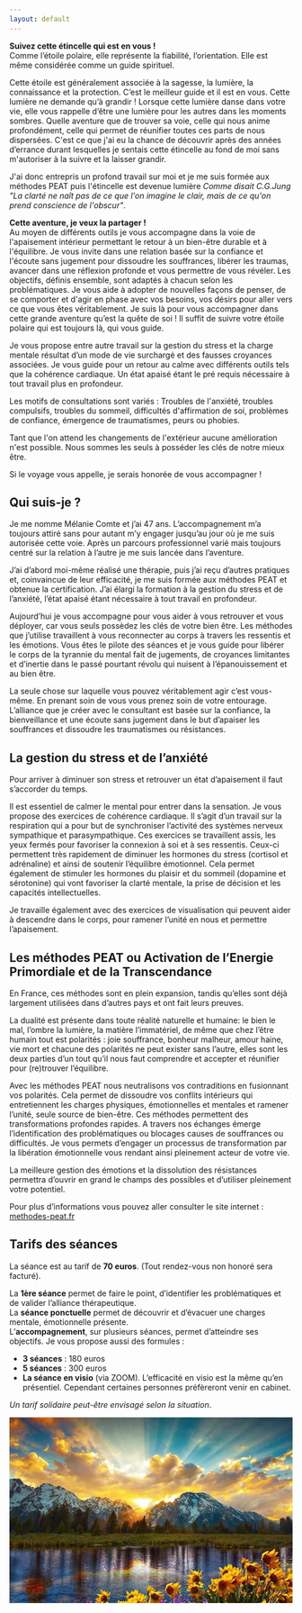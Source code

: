 ```yaml
---
layout: default
---
```


**Suivez cette étincelle qui est en vous !** \
Comme l’étoile polaire, elle représente la fiabilité, l’orientation. Elle est même considérée comme un guide spirituel.

Cette étoile est généralement associée à la sagesse, la lumière, la connaissance et la protection.
C’est le meilleur guide et il est en vous. Cette lumière ne demande qu’à grandir !
Lorsque cette lumière danse dans votre vie, elle vous rappelle d’être une lumière pour les autres dans les moments sombres.
Quelle aventure que de trouver sa voie, celle qui nous anime profondément, celle qui permet de réunifier
toutes ces parts de nous dispersées. C'est ce que j'ai eu la chance de découvrir après des années d’errance durant
lesquelles je sentais cette étincelle au fond de moi sans m'autoriser à la suivre et la laisser grandir.

J'ai donc entrepris un profond travail sur moi et je me suis formée aux méthodes PEAT puis l'étincelle est devenue lumière
*Comme disait C.G.Jung "La clarté ne naît pas de ce que l'on imagine le clair, mais de ce qu'on prend conscience de l'obscur"*.

**Cette aventure, je veux la partager !** \
Au moyen de différents outils je vous accompagne dans la voie de l'apaisement intérieur permettant
le retour à un bien-être durable et à l'équilibre.
Je vous invite dans une relation basée sur la confiance et l'écoute sans jugement pour dissoudre les souffrances,
libérer les traumas, avancer dans une réflexion profonde et vous permettre de vous révéler.
Les objectifs, définis ensemble, sont adaptés à chacun selon les problématiques.
Je vous aide à adopter de nouvelles façons de penser, de se comporter et d'agir en phase avec vos besoins,
vos désirs pour aller vers ce que vous êtes véritablement.
Je suis là pour vous accompagner dans cette grande aventure qu’est la quête de soi !
Il suffit de suivre votre étoile polaire qui est toujours là, qui vous guide.

Je vous propose entre autre travail sur la gestion du stress et la charge mentale résultat d’un mode de vie surchargé
et des fausses croyances associées. Je vous guide pour un retour au calme avec différents outils tels que la cohérence cardiaque.
Un état apaisé étant le pré requis nécessaire à tout travail plus en profondeur.

Les motifs de consultations sont variés : Troubles de l'anxiété, troubles compulsifs, troubles du sommeil,
difficultés d'affirmation de soi, problèmes de confiance, émergence de traumatismes, peurs ou phobies.

Tant que l'on attend les changements de l'extérieur aucune amélioration n'est possible.
Nous sommes les seuls à posséder les clés de notre mieux être.

Si le voyage vous appelle, je serais honorée de vous accompagner !

## Qui suis-je ?

Je me nomme Mélanie Comte et j’ai 47 ans. L’accompagnement m’a toujours attiré sans pour autant m’y engager
jusqu’au jour où je me suis autorisée cette voie. Après un parcours professionnel varié mais toujours centré
sur la relation à l’autre je me suis lancée dans l’aventure.

J’ai d’abord moi-même réalisé une thérapie, puis j’ai reçu d’autres pratiques et, coinvaincue de leur efficacité,
je me suis formée aux méthodes PEAT et obtenue la certification. J’ai élargi la formation à la gestion du stress et de l’anxiété,
l’état apaisé étant nécessaire à tout travail en profondeur.

Aujourd’hui je vous accompagne pour vous aider à vous retrouver et vous déployer, car vous seuls possèdez les clés de
votre bien être. Les méthodes que j’utilise travaillent à vous reconnecter au corps à travers les ressentis et les émotions.
Vous êtes le pilote des séances et je vous guide pour libérer le corps de la tyrannie du mental fait de jugements,
de croyances limitantes et d’inertie dans le passé pourtant révolu qui nuisent à l’épanouissement et au bien être.

La seule chose sur laquelle vous pouvez véritablement agir c’est vous-même.
En prenant soin de vous vous prenez soin de votre entourage.
L’alliance que je créer avec le consultant est basée sur la confiance, la bienveillance et une écoute sans jugement
dans le but d’apaiser les souffrances et dissoudre les traumatismes ou résistances.

## La gestion du stress et de l’anxiété

Pour arriver à diminuer son stress et retrouver un état d’apaisement il faut s’accorder du temps.

Il est essentiel de calmer le mental pour entrer dans la sensation. Je vous propose des exercices de cohérence cardiaque.
Il s’agit d’un travail sur la respiration qui a pour but de synchroniser l’activité des systèmes nerveux sympathique
et parasympathique. Ces exercices se travaillent assis, les yeux fermés pour favoriser la connexion à soi et à ses ressentis.
Ceux-ci permettent très rapidement de diminuer les hormones du stress (cortisol et adrénaline)
et ainsi de soutenir l’équilibre émotionnel.
Cela permet également de stimuler les hormones du plaisir et du sommeil (dopamine et sérotonine) qui vont favoriser la clarté
mentale, la prise de décision et les capacités intellectuelles.

Je travaille également avec des exercices de visualisation qui peuvent aider à descendre dans le corps,
pour ramener l’unité en nous et permettre l’apaisement.

## Les méthodes PEAT ou Activation de l’Energie Primordiale et de la Transcendance

En France, ces méthodes sont en plein expansion, tandis qu’elles sont déjà largement utilisées dans d’autres pays
et ont fait leurs preuves.

La dualité est présente dans toute réalité naturelle et humaine: le bien le mal, l’ombre la lumière, la matière l’immatériel,
de même que chez l’être humain tout est polarités : joie souffrance, bonheur malheur, amour haine, vie mort et
chacune des polarités ne peut exister sans l’autre, elles sont les deux parties d’un tout qu’il nous faut comprendre
et accepter et réunifier pour (re)trouver l’équilibre.

Avec les méthodes PEAT nous neutralisons vos contraditions en fusionnant vos polarités.
Cela permet de dissoudre vos conflits intérieurs qui entretiennent les charges physiques, émotionnelles et mentales et
ramener l’unité, seule source de bien-être. Ces méthodes permettent des transformations profondes rapides.
A travers nos échanges émerge l’identification des problématiques ou blocages causes de souffrances ou difficultés.
Je vous permets d’engager un processus de transformation par la libération émotionnelle vous rendant ainsi pleinement
acteur de votre vie.

La meilleure gestion des émotions et la dissolution des résistances permettra d’ouvrir en grand le champs des possibles et
d’utiliser pleinement votre potentiel.

Pour plus d’informations vous pouvez aller consulter le site internet :
[methodes-peat.fr](https://www.methodes-peat.fr)

## Tarifs des séances

La séance est au tarif de **70 euros**. (Tout rendez-vous non honoré sera facturé).

La **1ère séance** permet de faire le point, d’identifier les problématiques et de valider l’alliance thérapeutique. \
La **séance ponctuelle** permet de découvrir et d’évacuer une charges mentale, émotionnelle présente. \
L’**accompagnement**, sur plusieurs séances, permet d’atteindre ses objectifs. Je vous propose aussi des formules :

* **3 séances** : 180 euros
* **5 séances** : 300 euros
* **La séance en visio** (via ZOOM). L’efficacité en visio est la même qu’en présentiel. Cependant certaines personnes préfèreront venir en cabinet.

*Un tarif solidaire peut-être envisagé selon la situation*.

![alt](tmp.jpg)
